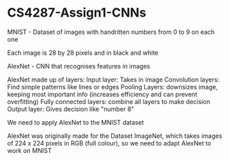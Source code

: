 # CS4287-Assign1-CNNs

MNIST - Dataset of images with handritten numbers from 0 to 9 on each one

Each image is 28 by 28 pixels and in black and white

AlexNet - CNN that recognises features in images

AlexNet made up of layers:
Input layer: Takes in image
Convolution layers: Find simple patterns like lines or edges
Pooling Layers: downsizes image, keeping most important info (increases efficiency and can prevent overfitting)
Fully connected layers: combine all layers to make decision
Output layer: Gives decision like "number 8"

We need to apply AlexNet to the MNIST dataset

AlexNet was originally made for the Dataset ImageNet, which takes images of 224 x 224 pixels in RGB (full colour), so we need to adapt AlexNet to work on MNIST 